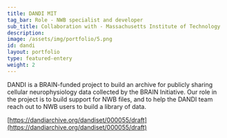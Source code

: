 ```yaml
---
title: DANDI MIT
tag_bar: Role - NWB specialist and developer
sub_title: Collaboration with - Massachusetts Institute of Technology
description:
image: /assets/img/portfolio/5.png
id: dandi
layout: portfolio
type: featured-entery
weight: 2
---
```


DANDI is a BRAIN-funded project to build an archive for publicly sharing cellular neurophysiology data collected by the BRAIN Initiative. Our role in the project is to build support for NWB files, and to help the DANDI team reach out to NWB users to build a library of data.

[https://dandiarchive.org/dandiset/000055/draft](https://dandiarchive.org/dandiset/000055/draft)
